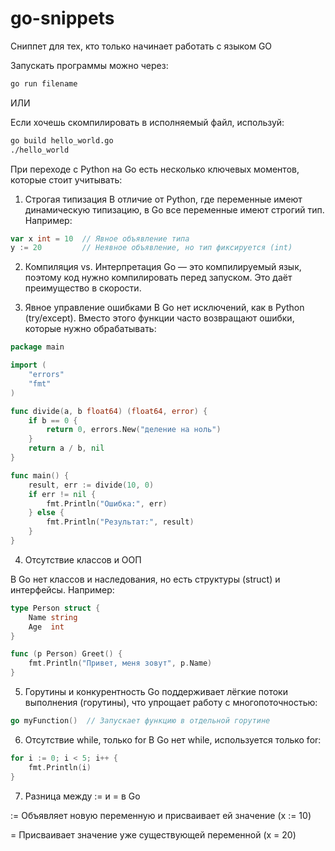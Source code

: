 # go-snippets

Сниппет для тех, кто только начинает работать с языком GO

Запускать программы можно через:

```bash
go run filename
```

ИЛИ 

Если хочешь скомпилировать в исполняемый файл, используй:
```bash
go build hello_world.go
./hello_world
```


При переходе с Python на Go есть несколько ключевых моментов, которые стоит учитывать:

1. Строгая типизация
В отличие от Python, где переменные имеют динамическую типизацию, в Go все переменные имеют строгий тип. Например:
```go
var x int = 10  // Явное объявление типа
y := 20         // Неявное объявление, но тип фиксируется (int)
```


2. Компиляция vs. Интерпретация
Go — это компилируемый язык, поэтому код нужно компилировать перед запуском. Это даёт преимущество в скорости.


3. Явное управление ошибками
В Go нет исключений, как в Python (try/except). Вместо этого функции часто возвращают ошибки, которые нужно обрабатывать:
```go
package main

import (
    "errors"
    "fmt"
)

func divide(a, b float64) (float64, error) {
    if b == 0 {
        return 0, errors.New("деление на ноль")
    }
    return a / b, nil
}

func main() {
    result, err := divide(10, 0)
    if err != nil {
        fmt.Println("Ошибка:", err)
    } else {
        fmt.Println("Результат:", result)
    }
}
```


4. Отсутствие классов и ООП

В Go нет классов и наследования, но есть структуры (struct) и интерфейсы. Например:
```go
type Person struct {
    Name string
    Age  int
}

func (p Person) Greet() {
    fmt.Println("Привет, меня зовут", p.Name)
}
```


5. Горутины и конкурентность
Go поддерживает лёгкие потоки выполнения (горутины), что упрощает работу с многопоточностью:
```go
go myFunction()  // Запускает функцию в отдельной горутине
```


6. Отсутствие while, только for
В Go нет while, используется только for:
```go
for i := 0; i < 5; i++ {
    fmt.Println(i)
}
```

7.  Разница между := и = в Go


:=	Объявляет новую переменную и присваивает ей значение	(x := 10)

=	Присваивает значение уже существующей переменной	(x = 20)